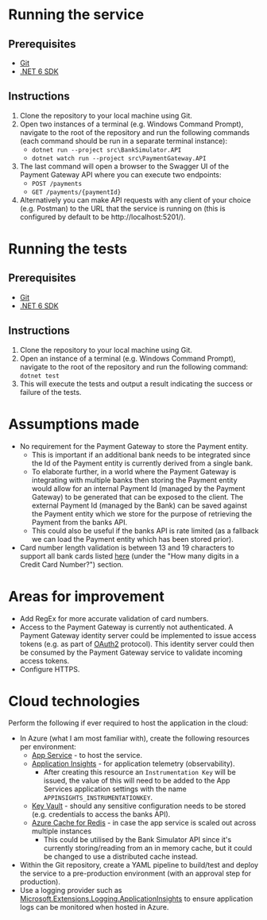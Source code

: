 # Running the service
## Prerequisites
- [Git](https://git-scm.com/downloads)
- [.NET 6 SDK](https://dotnet.microsoft.com/en-us/download)

## Instructions
1. Clone the repository to your local machine using Git.
2. Open two instances of a terminal (e.g. Windows Command Prompt), navigate to the root of the repository and run the following commands (each command should be run in a separate terminal instance):
    -  `dotnet run --project src\BankSimulator.API`
    -  `dotnet watch run --project src\PaymentGateway.API`
3. The last command will open a browser to the Swagger UI of the Payment Gateway API where you can execute two endpoints:
    - `POST /payments`
    - `GET /payments/{paymentId}`
4. Alternatively you can make API requests with any client of your choice (e.g. Postman) to the URL that the service is running on (this is configured by default to be http://localhost:5201/).

# Running the tests
## Prerequisites
- [Git](https://git-scm.com/downloads)
- [.NET 6 SDK](https://dotnet.microsoft.com/en-us/download)

## Instructions
1. Clone the repository to your local machine using Git.
2. Open an instance of a terminal (e.g. Windows Command Prompt), navigate to the root of the repository and run the following command:
    `dotnet test`
3. This will execute the tests and output a result indicating the success or failure of the tests.

# Assumptions made
- No requirement for the Payment Gateway to store the Payment entity.
    - This is important if an additional bank needs to be integrated since the Id of the Payment entity is currently derived from a single bank. 
    - To elaborate further, in a world where the Payment Gateway is integrating with multiple banks then storing the Payment entity would allow for an internal Payment Id (managed by the Payment Gateway) to be generated that can be exposed to the client. The external Payment Id (managed by the Bank) can be saved against the Payment entity which we store for the purpose of retrieving the Payment from the banks API.
    - This could also be useful if the banks API is rate limited (as a fallback we can load the Payment entity which has been stored prior).
- Card number length validation is between 13 and 19 characters to support all bank cards listed [here](https://www.validcreditcardnumber.com/) (under the "How many digits in a Credit Card Number?") section.

# Areas for improvement
- Add RegEx for more accurate validation of card numbers.
- Access to the Payment Gateway is currently not authenticated. A Payment Gateway identity server could be implemented to issue access tokens (e.g. as part of [OAuth2](https://oauth.net/2/) protocol). This identity server could then be consumed by the Payment Gateway service to validate incoming access tokens.
- Configure HTTPS.

# Cloud technologies
Perform the following if ever required to host the application in the cloud:
- In Azure (what I am most familiar with), create the following resources per environment:
    - [App Service](https://azure.microsoft.com/en-us/products/app-service/#overview) - to host the service.
    - [Application Insights](https://learn.microsoft.com/en-us/azure/azure-monitor/app/app-insights-overview?tabs=net) - for application telemetry (observability).
        - After creating this resource an `Instrumentation Key` will be issued, the value of this will need to be added to the App Services application settings with the name `APPINSIGHTS_INSTRUMENTATIONKEY`.
    - [Key Vault](https://azure.microsoft.com/en-us/products/key-vault/) - should any sensitive configuration needs to be stored (e.g. credentials to access the banks API).
    - [Azure Cache for Redis](https://azure.microsoft.com/en-us/products/cache/) - in case the app service is scaled out across multiple instances
        - This could be utilised by the Bank Simulator API since it's currently storing/reading from an in memory cache, but it could be changed to use a distributed cache instead.
- Within the Git repository, create a YAML pipeline to build/test and deploy the service to a pre-production environment (with an approval step for production).
- Use a logging provider such as [Microsoft.Extensions.Logging.ApplicationInsights](https://www.nuget.org/packages/Microsoft.Extensions.Logging.ApplicationInsights) to ensure application logs can be monitored when hosted in Azure.
